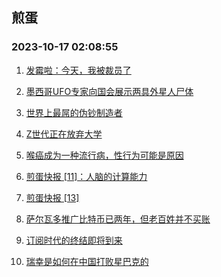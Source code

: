 ## 煎蛋 
### 2023-10-17 02:08:55

1. [发霉啦：今天，我被裁员了](http://jandan.net/p/114178)

2. [墨西哥UFO专家向国会展示两具外星人尸体](http://jandan.net/p/114204)

3. [世界上最屌的伪钞制造者](http://jandan.net/p/114209)

4. [Z世代正在放弃大学](http://jandan.net/p/114177)

5. [喉癌成为一种流行病，性行为可能是原因](http://jandan.net/p/114231)

6. [煎蛋快报 [11]：人脑的计算能力](http://jandan.net/p/114183)

7. [煎蛋快报 [13]](http://jandan.net/p/114214)

8. [萨尔瓦多推广比特币已两年，但老百姓并不买账](http://jandan.net/p/114176)

9. [订阅时代的终结即将到来](http://jandan.net/p/114189)

10. [瑞幸是如何在中国打败星巴克的](http://jandan.net/p/114200)

